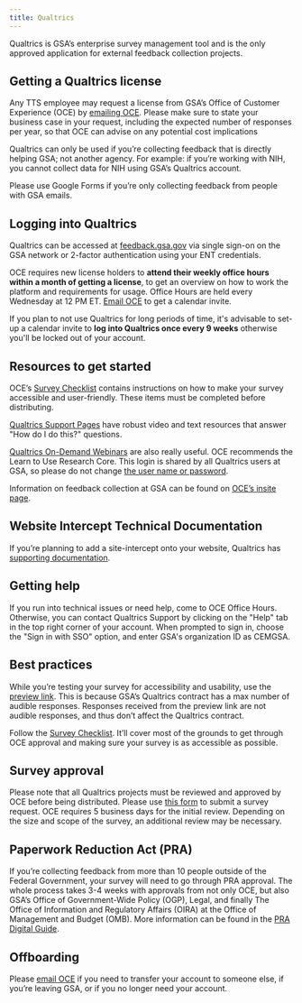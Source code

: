 ```yaml
---
title: Qualtrics
---
```


Qualtrics is GSA’s enterprise survey management tool and is the only approved application for external feedback collection projects. 

## Getting a Qualtrics license

Any TTS employee may request a license from GSA’s Office of Customer Experience (OCE) by [emailing OCE](mailto:customerexperience@gsa.gov). Please make sure to state your business case in your request, including the expected number of responses per year, so that OCE can advise on any potential cost implications

Qualtrics can only be used if you’re collecting feedback that is directly helping GSA; not another agency. For example: if you’re working with NIH, you cannot collect data for NIH using GSA’s Qualtrics account.

Please use Google Forms if you’re only collecting feedback from people with GSA emails.

## Logging into Qualtrics

Qualtrics can be accessed at [feedback.gsa.gov](feedback.gsa.gov) via single sign-on on the GSA network or 2-factor authentication using your ENT credentials.

OCE requires new license holders to **attend their weekly office hours within a month of getting a license**, to get an overview on how to work the platform and requirements for usage. Office Hours are held every Wednesday at 12 PM ET. [Email OCE](mailto:customerexperience@gsa.gov) to get a calendar invite.

If you plan to not use Qualtrics for long periods of time, it's advisable to set-up a calendar invite to **log into Qualtrics once every 9 weeks** otherwise you'll be locked out of your account.

## Resources to get started

OCE’s [Survey Checklist](https://docs.google.com/document/d/1f5wkHrw5UPsZGKbPJbXOzysvDMeDr5RvzHLjoFOnX1U/edit) contains instructions on how to make your survey accessible and user-friendly. These items must be completed before distributing.

[Qualtrics Support Pages](https://www.qualtrics.com/support/) have robust video and text resources that answer "How do I do this?" questions.

[Qualtrics On-Demand Webinars](https://www.qualtrics.com/support/trainings-and-webinars/on-demand-webinars/) are also really useful. OCE recommends the Learn to Use Research Core. This login is shared by all Qualtrics users at GSA, so please do not change [the user name or password](https://docs.google.com/document/d/1yXy1k3wjH8NCI3SZPy3BhuoLItKJjUT3h_kKs2I6UoE/edit?usp=sharing).

Information on feedback collection at GSA can be found on [OCE’s insite page](https://insite.gsa.gov/services-and-offices/staff-offices/office-of-customer-experience/surveys-and-feedback-collection).

## Website Intercept Technical Documentation
If you’re planning to add a site-intercept onto your website, Qualtrics has [supporting documentation](https://www.qualtrics.com/support/website-app-feedback/getting-started-with-website-app-feedback/website-app-feedback-technical-documentation/).

## Getting help
If you run into technical issues or need help, come to OCE Office Hours. Otherwise, you can contact Qualtrics Support by clicking on the "Help" tab in the top right corner of your account. When prompted to sign in, choose the "Sign in with SSO" option, and enter GSA's organization ID as CEMGSA.

## Best practices
While you’re testing your survey for accessibility and usability, use the [preview link](https://www.qualtrics.com/support/survey-platform/survey-module/preview-survey/). This is because GSA’s Qualtrics contract has a max number of audible responses. Responses received from the preview link are not audible responses, and thus don’t affect the Qualtrics contract. 

Follow the [Survey Checklist](https://docs.google.com/document/d/1f5wkHrw5UPsZGKbPJbXOzysvDMeDr5RvzHLjoFOnX1U/edit). It’ll cover most of the grounds to get through OCE approval and making sure your survey is as accessible as possible. 

## Survey approval
Please note that all Qualtrics projects must be reviewed and approved by OCE before being distributed. Please use [this form](https://feedback.gsa.gov/jfe/form/SV_bw48jGEVifGRXjT) to submit a survey request. OCE requires 5 business days for the initial review. Depending on the size and scope of the survey, an additional review may be necessary.

## Paperwork Reduction Act (PRA)
If you’re collecting feedback from more than 10 people outside of the Federal Government, your survey will need to go through PRA approval. The whole process takes 3-4 weeks with approvals from not only OCE, but also GSA’s Office of Government-Wide Policy (OGP), Legal, and finally The Office of Information and Regulatory Affairs (OIRA) at the Office of Management and Budget (OMB). More information can be found in the [PRA Digital Guide](pra.digital.gov).

## Offboarding
Please [email OCE](mailto:customerexperience@gsa.gov) if you need to transfer your account to someone else, if you’re leaving GSA, or if you no longer need your account.
